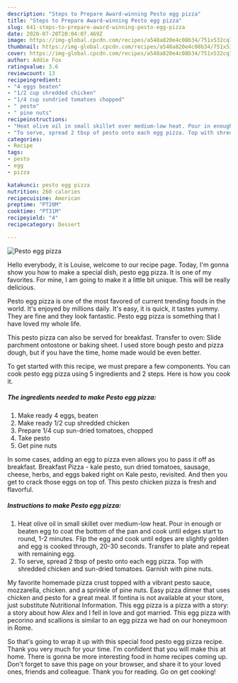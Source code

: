 ```yaml
---
description: "Steps to Prepare Award-winning Pesto egg pizza"
title: "Steps to Prepare Award-winning Pesto egg pizza"
slug: 641-steps-to-prepare-award-winning-pesto-egg-pizza
date: 2020-07-20T20:04:07.469Z
image: https://img-global.cpcdn.com/recipes/a548a820e4c08b34/751x532cq70/pesto-egg-pizza-recipe-main-photo.jpg
thumbnail: https://img-global.cpcdn.com/recipes/a548a820e4c08b34/751x532cq70/pesto-egg-pizza-recipe-main-photo.jpg
cover: https://img-global.cpcdn.com/recipes/a548a820e4c08b34/751x532cq70/pesto-egg-pizza-recipe-main-photo.jpg
author: Addie Fox
ratingvalue: 3.6
reviewcount: 13
recipeingredient:
- "4 eggs beaten"
- "1/2 cup shredded chicken"
- "1/4 cup sundried tomatoes chopped"
- " pesto"
- " pine nuts"
recipeinstructions:
- "Heat olive oil in small skillet over medium-low heat. Pour in enough or beaten egg to coat the bottom of the pan and cook until edges start to round, 1-2 minutes. Flip the egg and cook until edges are slightly golden and egg is cooked through, 20-30 seconds. Transfer to plate and repeat with remaining egg."
- "To serve, spread 2 tbsp of pesto onto each egg pizza. Top with shredded chicken and sun-dried tomatoes. Garnish with pine nuts."
categories:
- Recipe
tags:
- pesto
- egg
- pizza

katakunci: pesto egg pizza 
nutrition: 260 calories
recipecuisine: American
preptime: "PT20M"
cooktime: "PT31M"
recipeyield: "4"
recipecategory: Dessert

---
```



![Pesto egg pizza](https://img-global.cpcdn.com/recipes/a548a820e4c08b34/751x532cq70/pesto-egg-pizza-recipe-main-photo.jpg)

Hello everybody, it is Louise, welcome to our recipe page. Today, I'm gonna show you how to make a special dish, pesto egg pizza. It is one of my favorites. For mine, I am going to make it a little bit unique. This will be really delicious.

Pesto egg pizza is one of the most favored of current trending foods in the world. It's enjoyed by millions daily. It's easy, it is quick, it tastes yummy. They are fine and they look fantastic. Pesto egg pizza is something that I have loved my whole life.

This pesto pizza can also be served for breakfast. Transfer to oven: Slide parchment ontostone or baking sheet. I used store bough pesto and pizza dough, but if you have the time, home made would be even better.


To get started with this recipe, we must prepare a few components. You can cook pesto egg pizza using 5 ingredients and 2 steps. Here is how you cook it.

<!--inarticleads1-->

##### The ingredients needed to make Pesto egg pizza:

1. Make ready 4 eggs, beaten
1. Make ready 1/2 cup shredded chicken
1. Prepare 1/4 cup sun-dried tomatoes, chopped
1. Take  pesto
1. Get  pine nuts


In some cases, adding an egg to pizza even allows you to pass it off as breakfast. Breakfast Pizza - kale pesto, sun dried tomatoes, sausage, cheese, herbs, and eggs baked right on Kale pesto, revisited. And then you get to crack those eggs on top of. This pesto chicken pizza is fresh and flavorful. 

<!--inarticleads2-->

##### Instructions to make Pesto egg pizza:

1. Heat olive oil in small skillet over medium-low heat. Pour in enough or beaten egg to coat the bottom of the pan and cook until edges start to round, 1-2 minutes. Flip the egg and cook until edges are slightly golden and egg is cooked through, 20-30 seconds. Transfer to plate and repeat with remaining egg.
1. To serve, spread 2 tbsp of pesto onto each egg pizza. Top with shredded chicken and sun-dried tomatoes. Garnish with pine nuts.


My favorite homemade pizza crust topped with a vibrant pesto sauce, mozzarella, chicken. and a sprinkle of pine nuts. Easy pizza dinner that uses chicken and pesto for a great meal. If fontina is not available at your store, just substitute Nutritional Information. This egg pizza is a pizza with a story: a story about how Alex and I fell in love and got married. This egg pizza with pecorino and scallions is similar to an egg pizza we had on our honeymoon in Rome. 

So that's going to wrap it up with this special food pesto egg pizza recipe. Thank you very much for your time. I'm confident that you will make this at home. There is gonna be more interesting food in home recipes coming up. Don't forget to save this page on your browser, and share it to your loved ones, friends and colleague. Thank you for reading. Go on get cooking!
